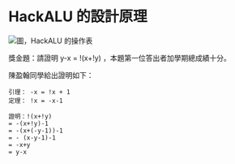 # HackALU 的設計原理

![圖，HackALU 的操作表](./img/HackALU.png)

獎金題：請證明 y-x = !(x+!y) ，本題第一位答出者加學期總成績十分。

陳盈翰同學給出證明如下：

```
引理： -x = !x + 1 
定理： !x = -x-1

證明：!(x+!y) 
= -(x+!y)-1
= -(x+(-y-1))-1
= - (x-y-1)-1
= -x+y
= y-x
```